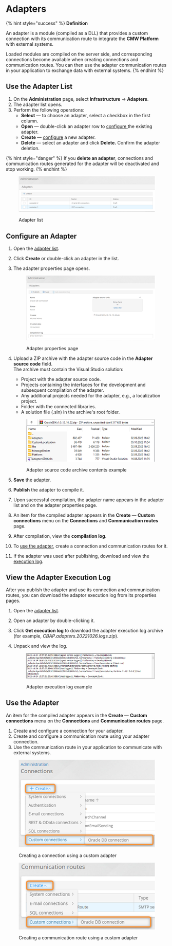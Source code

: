 # Adapters

{% hint style="success" %}
**Definition**

An adapter is a module (compiled as a DLL) that provides a custom connection with its communication route to integrate the **CMW Platform** with external systems.

Loaded modules are compiled on the server side, and corresponding connections become available when creating connections and communication routes. You can then use the adapter communication routes in your application to exchange data with external systems.
{% endhint %}

## Use the Adapter List

1. On the **Administration** page, select **Infrastructure** → **Adapters**.
2. The adapter list opens.
3. Perform the following operations:
   * **Select** — to choose an adapter, select a checkbox in the first column.
   * **Open** — double-click an adapter row to [configure ](adapters.md#configure-an-adatpter)the existing adapter.
   * **Create** — [configure](adapters.md#configure-an-adatpter) a new adapter.
   * **Delete** — select an adapter and click **Delete.** Confirm the adapter deletion.

{% hint style="danger" %}
If you **delete an adapter**, connections and communication routes generated for the adapter will be deactivated and stop working.
{% endhint %}

<figure><img src=".gitbook/assets/image (1) (1) (1).png" alt="Adapter list"><figcaption><p>Adapter list</p></figcaption></figure>

## Configure an Adapter

1. Open the [adapter list](adapters.md#use-the-adapter-list).
2. Click **Create** or double-click an adapter in the list.
3.  The adapter properties page opens.

    <figure><img src=".gitbook/assets/adapter_properties" alt="Adapter properties page"><figcaption><p>Adapter properties page</p></figcaption></figure>
4.  Upload a ZIP archive with the adapter source code in the **Adapter source code** field.\
    The archive must contain the Visual Studio solution:

    * Project with the adapter source code.
    * Projects containing the interfaces for the development and subsequent compilation of the adapter.
    * Any additional projects needed for the adapter, e.g., a localization project.
    * Folder with the connected libraries.
    * A solution file (.sln) in the archive's root folder.

    <figure><img src=".gitbook/assets/adapter_archive_content" alt="Adapter source code archive contents example"><figcaption><p>Adapter source code archive contents example</p></figcaption></figure>
5. **Save** the adapter.
6. **Publish** the adapter to compile it.
7. Upon successful compilation, the adapter name appears in the adapter list and on the adapter properties page.
8. An item for the compiled adapter appears in the **Create** — **Custom connections** menu on the **Connections** and **Communication routes** page.
9. After compilation, view the **compilation log**.
10. To [use the adapter](adapters.md#use-the-adapter), create a connection and communication routes for it.
11. If the adapter was used after publishing, download and view the [execution log](adapters.md#viewing-the-adapter-execution-log).

## View the Adapter Execution Log

After you publish the adapter and use its connection and communication routes, you can download the adaptor execution log from its properties pages.

1. Open the [adapter list](adapters.md#use-the-adapter-list).
2. Open an adapter by double-clicking it.
3. Click **Get execution log** to download the adapter execution log archive (for example, _CBAP.adapters.20221026.logs.zip_).
4.  Unpack and view the log.

    <figure><img src=".gitbook/assets/adapter_execution_log" alt="Adapter execution log example"><figcaption><p>Adapter execution log example</p></figcaption></figure>

## Use the Adapter

An item for the compiled adapter appears in the **Create** — **Custom connections** menu on the **Connections** and **Communication routes** page.

1. Create and configure a connection for your adapter.
2. Create and configure a communication route using your adapter connection.
3. Use the communication route in your application to communicate with external systems.

<figure><img src=".gitbook/assets/2023-07-16_00h52_56.png" alt="Creating a connection using a custom adapter"><figcaption><p>Creating a connection using a custom adapter</p></figcaption></figure>

<figure><img src=".gitbook/assets/2023-07-16_00h53_39.png" alt="Creating a communication route using a custom adapter"><figcaption><p>Creating a communication route using a custom adapter</p></figcaption></figure>
